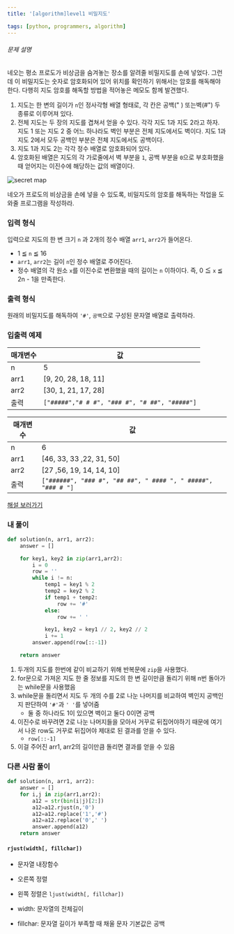 ```yaml
---
title: '[algorithm]level1 비밀지도'

tags: [python, programmers, algorithm]
---
```


###### 문제 설명

네오는 평소 프로도가 비상금을 숨겨놓는 장소를 알려줄 비밀지도를 손에 넣었다. 그런데 이 비밀지도는 숫자로 암호화되어 있어 위치를 확인하기 위해서는 암호를 해독해야 한다. 다행히 지도 암호를 해독할 방법을 적어놓은 메모도 함께 발견했다.

1. 지도는 한 변의 길이가 `n`인 정사각형 배열 형태로, 각 칸은 공백(" ) 또는벽(#") 두 종류로 이루어져 있다.
2. 전체 지도는 두 장의 지도를 겹쳐서 얻을 수 있다. 각각 지도 1과 지도 2라고 하자. 지도 1 또는 지도 2 중 어느 하나라도 벽인 부분은 전체 지도에서도 벽이다. 지도 1과 지도 2에서 모두 공백인 부분은 전체 지도에서도 공백이다.
3. 지도 1과 지도 2는 각각 정수 배열로 암호화되어 있다.
4. 암호화된 배열은 지도의 각 가로줄에서 벽 부분을 `1`, 공백 부분을 `0`으로 부호화했을 때 얻어지는 이진수에 해당하는 값의 배열이다.

![secret map](http://t1.kakaocdn.net/welcome2018/secret8.png)

네오가 프로도의 비상금을 손에 넣을 수 있도록, 비밀지도의 암호를 해독하는 작업을 도와줄 프로그램을 작성하라.

### 입력 형식

입력으로 지도의 한 변 크기 `n` 과 2개의 정수 배열 `arr1`, `arr2`가 들어온다.

- 1 ≦ `n` ≦ 16
- `arr1`, `arr2`는 길이 `n`인 정수 배열로 주어진다.
- 정수 배열의 각 원소 `x`를 이진수로 변환했을 때의 길이는 `n` 이하이다. 즉, 0 ≦ `x` ≦ 2n - 1을 만족한다.

### 출력 형식

원래의 비밀지도를 해독하여 `'#'`, `공백`으로 구성된 문자열 배열로 출력하라.

### 입출력 예제

| 매개변수 | 값                                            |
| -------- | --------------------------------------------- |
| n        | 5                                             |
| arr1     | [9, 20, 28, 18, 11]                           |
| arr2     | [30, 1, 21, 17, 28]                           |
| 출력     | `["#####","# # #", "### #", "# ##", "#####"]` |

| 매개변수 | 값                                                           |
| -------- | ------------------------------------------------------------ |
| n        | 6                                                            |
| arr1     | [46, 33, 33 ,22, 31, 50]                                     |
| arr2     | [27 ,56, 19, 14, 14, 10]                                     |
| 출력     | `["######", "### #", "## ##", " #### ", " #####", "### # "]` |

[해설 보러가기](http://tech.kakao.com/2017/09/27/kakao-blind-recruitment-round-1/)

### 내 풀이

```python
def solution(n, arr1, arr2):
    answer = []

    for key1, key2 in zip(arr1,arr2):
        i = 0
        row = ''
        while i != n:
            temp1 = key1 % 2
            temp2 = key2 % 2
            if temp1 + temp2:
                row += '#'
            else:
                row += ' '

            key1, key2 = key1 // 2, key2 // 2
            i += 1
        answer.append(row[::-1])

    return answer
```

1. 두개의 지도를 한번에 같이 비교하기 위해 반복문에 `zip`을 사용했다.
2. for문으로 가져온 지도 한 줄 정보를 지도의 한 변 길이만큼 돌리기 위해 n번 돌아가는 while문을 사용했음
3. while문을 돌리면서 지도 두 개의 수를 2로 나눈 나머지를 비교하여 벽인지 공백인지 판단하여 `'#'`과 `' '`를 넣어줌
   - 둘 중 하나라도 1이 있으면 벽이고 둘다 0이면 공백
4. 이진수로 바꾸려면 2로 나눈 나머지들을 모아서 거꾸로 뒤집어야하기 때문에 여기서 나온 row도 거꾸로 뒤집어야 제대로 된 결과를 얻을 수 있다.
   - `row[::-1]`
5. 이걸 주어진 arr1, arr2의 길이만큼 돌리면 결과를 얻을 수 있음

### 다른 사람 풀이

```python
def solution(n, arr1, arr2):
    answer = []
    for i,j in zip(arr1,arr2):
        a12 = str(bin(i|j)[2:])
        a12=a12.rjust(n,'0')
        a12=a12.replace('1','#')
        a12=a12.replace('0',' ')
        answer.append(a12)
    return answer
```

#### `rjust(width[, fillchar])`

- 문자열 내장함수

- 오른쪽 정렬
- 왼쪽 정렬은 `ljust(width[, fillchar])`
- width: 문자열의 전체길이
- fillchar: 문자열 길이가 부족할 때 채울 문자 기본값은 공백
